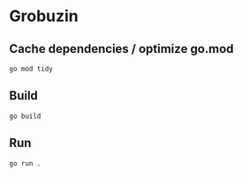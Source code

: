 # Grobuzin

## Cache dependencies / optimize go.mod

```
go mod tidy
```

## Build

```
go build
```

## Run

```
go run .
```